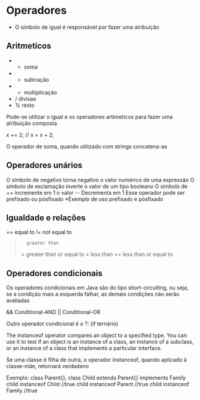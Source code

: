# Operadores

* O símbolo de igual é responsável por fazer uma atribuição

## Aritmeticos
* + soma
* - subtração
* * multiplicação
* / divisao
* % resto

Pode-se utilizar o igual e os operadores artimeticos para fazer uma atribuição composta

x += 2; // x = x + 2;

O operador de soma, quando utilizado com strings concatena-as

## Operadores unários

O símbolo de negativo torna negativo o valor numérico de uma expressão
O símbolo de exclamação inverte o valor de um tipo booleano
O símbolo de ++ incremente em 1 o valor
-- Decrementa em 1
Esse operador pode ser prefixado ou pósfixado
*Exemplo de uso prefixado e pósfixado

## Igualdade e relações

==      equal to
!=      not equal to
>       greater than
>=      greater than or equal to
<       less than
<=      less than or equal to

## Operadores condicionais

Os operadores condicionais em Java são do tipo short-circuiting, ou seja, se a condição mais a esquerda falhar, as demais condições não serão avaliadas

&& Conditional-AND
|| Conditional-OR

Outro operador condicional é o ?: (if ternário)

The instanceof operator compares an object to a specified type. You can use it to test if an object is an instance of a class, an instance of a subclass, or an instance of a class that implements a particular interface.

Se uma classe é filha de outra, o operador instanceof, quando aplicado à classe-mãe, retornará verdadeiro

Exemplo: class Parent{}, class Child extends Parent{} implements Family
child instanceof Child //true
child instanceof Parent //true
child instanceof Family //true

